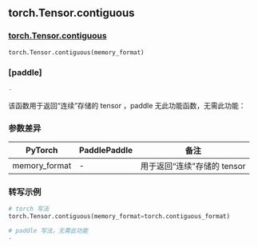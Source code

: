 ## torch.Tensor.contiguous
### [torch.Tensor.contiguous](https://pytorch.org/docs/stable/generated/torch.Tensor.contiguous.html?highlight=contiguous#torch.Tensor.contiguous)

```python
torch.Tensor.contiguous(memory_format)
```

### [paddle]

```python
-
```

该函数用于返回“连续”存储的 tensor ，paddle 无此功能函数，无需此功能：
### 参数差异
| PyTorch       | PaddlePaddle | 备注                                                   |
| ------------- | ------------ | ------------------------------------------------------ |
| memory_format           | -      | 用于返回“连续”存储的 tensor                                     |

### 转写示例

```python
# torch 写法
torch.Tensor.contiguous(memory_format=torch.contiguous_format)

# paddle 写法，无需此功能
-
```
